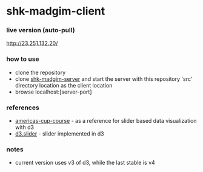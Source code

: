 # shk-madgim-client

### live version (auto-pull)

http://23.251.132.20/

### how to use

- clone the repository
- clone [shk-madgim-server] and start the server with this repository 'src' directory location as the client location
- browse localhost:[server-port]

### references

- [americas-cup-course] - as a reference for slider based data visualization with d3
- [d3.slider](http://sujeetsr.github.io/d3.slider/) - slider implemented in d3 

### notes

- current version uses v3 of d3, while the last stable is v4

[//]:#

[shk-madgim-server]: <http://https://github.com/SBD580/shk-madgim-server>
[americas-cup-course]: <http://www.nytimes.com/interactive/2013/09/25/sports/americas-cup-course.html?_r=0>
